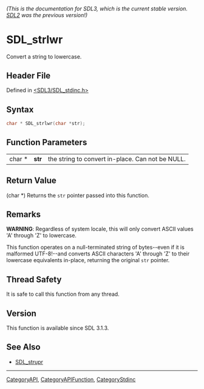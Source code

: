 ###### (This is the documentation for SDL3, which is the current stable version. [SDL2](https://wiki.libsdl.org/SDL2/) was the previous version!)
# SDL_strlwr

Convert a string to lowercase.

## Header File

Defined in [<SDL3/SDL_stdinc.h>](https://github.com/libsdl-org/SDL/blob/main/include/SDL3/SDL_stdinc.h)

## Syntax

```c
char * SDL_strlwr(char *str);
```

## Function Parameters

|        |         |                                                  |
| ------ | ------- | ------------------------------------------------ |
| char * | **str** | the string to convert in-place. Can not be NULL. |

## Return Value

(char *) Returns the `str` pointer passed into this function.

## Remarks

**WARNING**: Regardless of system locale, this will only convert ASCII
values 'A' through 'Z' to lowercase.

This function operates on a null-terminated string of bytes--even if it is
malformed UTF-8!--and converts ASCII characters 'A' through 'Z' to their
lowercase equivalents in-place, returning the original `str` pointer.

## Thread Safety

It is safe to call this function from any thread.

## Version

This function is available since SDL 3.1.3.

## See Also

- [SDL_strupr](SDL_strupr)

----
[CategoryAPI](CategoryAPI), [CategoryAPIFunction](CategoryAPIFunction), [CategoryStdinc](CategoryStdinc)

